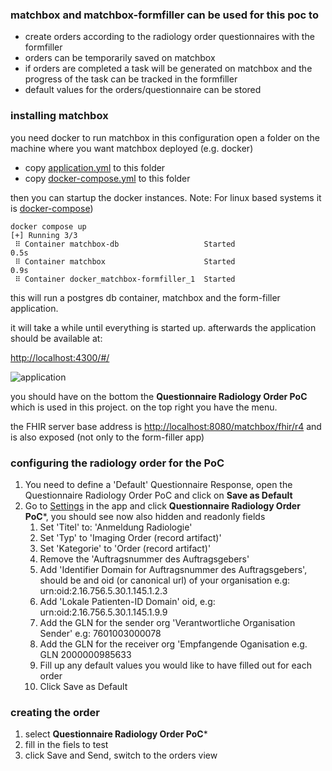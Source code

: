 ### matchbox and matchbox-formfiller can be used for this poc to 
- create orders according to the radiology order questionnaires with the formfiller
- orders can be temporarily saved on matchbox
- if orders are completed a task will be generated on matchbox and the progress of the task can be tracked in the formfiller
- default values for the orders/questionnaire can be stored


### installing matchbox 

you need docker to run matchbox in this configuration
open a folder on the machine where you want matchbox deployed (e.g. docker)
- copy [application.yml](docker/application.yml) to this folder
- copy [docker-compose.yml](docker/docker-compose.yml) to this folder

then you can startup the docker instances.
Note: For linux based systems it is [docker-compose](https://docs.docker.com/compose/install/))

```
docker compose up
[+] Running 3/3
 ⠿ Container matchbox-db                   Started                                                                                                                          0.5s
 ⠿ Container matchbox                      Started                                                                                                                          0.9s
 ⠿ Container docker_matchbox-formfiller_1  Started      
```

this will run a postgres db container, matchbox and the form-filler application. 

it will take a while until everything is started up. afterwards the application should be available at:

[http://localhost:4300/#/]()

![application](matchbox-form-filler.png)

<div style="clear: left"/>


you should have on the bottom the **Questionnaire Radiology Order PoC** which is used in this project.
on the top right you have the menu.

the FHIR server base address is 
[http://localhost:8080/matchbox/fhir/r4](http://localhost:8080/matchbox/fhir) and is also exposed (not only to the form-filler app)


### configuring the radiology order for the PoC

1. You need to define a 'Default' Questionnaire Response, open the Questionnaire Radiology Order PoC and click on **Save as Default**
2. Go to [Settings](http://localhost:4200/#/settings) in the app and click **Questionnaire Radiology Order PoC***, you should see now also hidden and readonly fields
   1. Set 'Titel' to: 'Anmeldung Radiologie'
   2. Set 'Typ' to 'Imaging Order (record artifact)'
   3. Set 'Kategorie' to 'Order (record artifact)' 
   4. Remove the 'Auftragsnummer des Auftragsgebers'
   5. Add 'Identifier Domain for Auftragsnummer des Auftragsgebers', should be and oid (or canonical url) of your organisation e.g: urn:oid:2.16.756.5.30.1.145.1.2.3
   6. Add 'Lokale Patienten-ID Domain' oid, e.g: urn:oid:2.16.756.5.30.1.145.1.9.9
   7. Add the GLN for the sender org 'Verantwortliche Organisation Sender' e.g: 7601003000078
   8. Add the GLN for the receiver org 'Empfangende Oganisation e.g. GLN 2000000985633
   9. Fill up any default values you would like to have filled out for each order
   10. Click Save as Default

### creating the order
1. select **Questionnaire Radiology Order PoC***
2. fill in the fiels to test
3. click Save and Send, switch to the orders view



